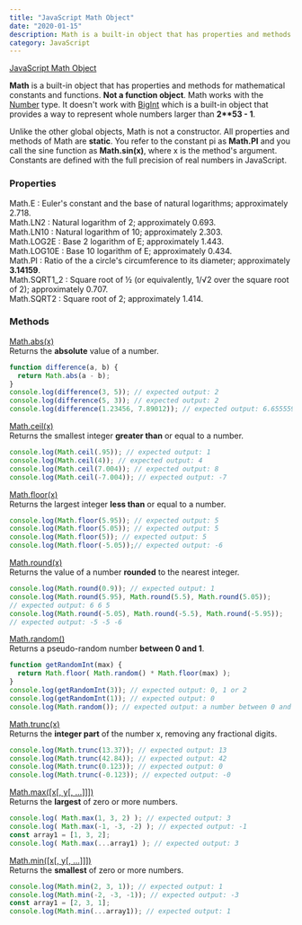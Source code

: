 ```yaml
---
title: "JavaScript Math Object"
date: "2020-01-15"
description: Math is a built-in object that has properties and methods for mathematical constants and functions.
category: JavaScript
---
```


[JavaScript Math Object](https://developer.mozilla.org/en-US/docs/Web/JavaScript/Reference/Global_Objects/Math)

**Math** is a built-in object that has properties and methods for mathematical constants and functions. **Not a function object**. Math works with the [Number](https://developer.mozilla.org/en-US/docs/Web/JavaScript/Reference/Global_Objects/Number) type. It doesn't work with [BigInt](https://developer.mozilla.org/en-US/docs/Web/JavaScript/Reference/Global_Objects/BigInt) which is a built-in object that provides a way to represent whole numbers larger than **2\*\*53 - 1**.

Unlike the other global objects, Math is not a constructor. All properties and methods of Math are **static**. You refer to the constant pi as **Math.PI** and you call the sine function as **Math.sin(x)**, where x is the method's argument. Constants are defined with the full precision of real numbers in JavaScript.

### Properties

Math.E : Euler's constant and the base of natural logarithms; approximately 2.718.  
Math.LN2 : Natural logarithm of 2; approximately 0.693.    
Math.LN10 : Natural logarithm of 10; approximately 2.303.  
Math.LOG2E : Base 2 logarithm of E; approximately 1.443.  
Math.LOG10E : Base 10 logarithm of E; approximately 0.434.  
Math.PI : Ratio of the a circle's circumference to its diameter; approximately **3.14159**.  
Math.SQRT1_2 : Square root of ½ (or equivalently, 1/√2 over the square root of 2); approximately 0.707.  
Math.SQRT2 : Square root of 2; approximately 1.414.  

### Methods

[Math.abs(x)](https://developer.mozilla.org/en-US/docs/Web/JavaScript/Reference/Global_Objects/Math/abs)   
Returns the **absolute** value of a number.
```js
function difference(a, b) {
  return Math.abs(a - b);
}
console.log(difference(3, 5)); // expected output: 2
console.log(difference(5, 3)); // expected output: 2
console.log(difference(1.23456, 7.89012)); // expected output: 6.6555599999999995
```

[Math.ceil(x)](https://developer.mozilla.org/en-US/docs/Web/JavaScript/Reference/Global_Objects/Math/ceil)   
Returns the smallest integer **greater than** or equal to a number.  
```js
console.log(Math.ceil(.95)); // expected output: 1
console.log(Math.ceil(4)); // expected output: 4
console.log(Math.ceil(7.004)); // expected output: 8
console.log(Math.ceil(-7.004)); // expected output: -7
```

[Math.floor(x)](https://developer.mozilla.org/en-US/docs/Web/JavaScript/Reference/Global_Objects/Math/floor)   
Returns the largest integer **less than** or equal to a number.   
```js
console.log(Math.floor(5.95)); // expected output: 5
console.log(Math.floor(5.05)); // expected output: 5
console.log(Math.floor(5)); // expected output: 5
console.log(Math.floor(-5.05));// expected output: -6
```

[Math.round(x)](https://developer.mozilla.org/en-US/docs/Web/JavaScript/Reference/Global_Objects/Math/round)   
Returns the value of a number **rounded** to the nearest integer.
```js
console.log(Math.round(0.9)); // expected output: 1
console.log(Math.round(5.95), Math.round(5.5), Math.round(5.05));
// expected output: 6 6 5
console.log(Math.round(-5.05), Math.round(-5.5), Math.round(-5.95));
// expected output: -5 -5 -6
```

[Math.random()](https://developer.mozilla.org/en-US/docs/Web/JavaScript/Reference/Global_Objects/Math/random)  
Returns a pseudo-random number **between 0 and 1**.  
```js
function getRandomInt(max) {
  return Math.floor( Math.random() * Math.floor(max) );
}
console.log(getRandomInt(3)); // expected output: 0, 1 or 2
console.log(getRandomInt(1)); // expected output: 0
console.log(Math.random()); // expected output: a number between 0 and 1
```

[Math.trunc(x)](https://developer.mozilla.org/en-US/docs/Web/JavaScript/Reference/Global_Objects/Math/trunc)  
Returns the **integer part** of the number x, removing any fractional digits.
```js
console.log(Math.trunc(13.37)); // expected output: 13
console.log(Math.trunc(42.84)); // expected output: 42
console.log(Math.trunc(0.123)); // expected output: 0
console.log(Math.trunc(-0.123)); // expected output: -0
```

[Math.max(\[x\[, y\[, …\]\]\])](https://developer.mozilla.org/en-US/docs/Web/JavaScript/Reference/Global_Objects/Math/max)       
Returns the **largest** of zero or more numbers.
```js
console.log( Math.max(1, 3, 2) ); // expected output: 3
console.log( Math.max(-1, -3, -2) ); // expected output: -1
const array1 = [1, 3, 2];
console.log( Math.max(...array1) ); // expected output: 3
```

[Math.min([x[, y[, …]]])](https://developer.mozilla.org/en-US/docs/Web/JavaScript/Reference/Global_Objects/Math/min)    
Returns the **smallest** of zero or more numbers.
```js
console.log(Math.min(2, 3, 1)); // expected output: 1
console.log(Math.min(-2, -3, -1)); // expected output: -3
const array1 = [2, 3, 1];
console.log(Math.min(...array1)); // expected output: 1
```



